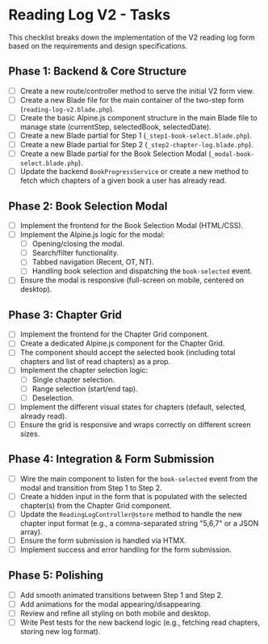 # Reading Log V2 - Tasks

This checklist breaks down the implementation of the V2 reading log form based on the requirements and design specifications.

## Phase 1: Backend & Core Structure

- [ ] Create a new route/controller method to serve the initial V2 form view.
- [ ] Create a new Blade file for the main container of the two-step form (`reading-log-v2.blade.php`).
- [ ] Create the basic Alpine.js component structure in the main Blade file to manage state (currentStep, selectedBook, selectedDate).
- [ ] Create a new Blade partial for Step 1 (`_step1-book-select.blade.php`).
- [ ] Create a new Blade partial for Step 2 (`_step2-chapter-log.blade.php`).
- [ ] Create a new Blade partial for the Book Selection Modal (`_modal-book-select.blade.php`).
- [ ] Update the backend `BookProgressService` or create a new method to fetch which chapters of a given book a user has already read.

## Phase 2: Book Selection Modal

- [ ] Implement the frontend for the Book Selection Modal (HTML/CSS).
- [ ] Implement the Alpine.js logic for the modal:
  - [ ] Opening/closing the modal.
  - [ ] Search/filter functionality.
  - [ ] Tabbed navigation (Recent, OT, NT).
  - [ ] Handling book selection and dispatching the `book-selected` event.
- [ ] Ensure the modal is responsive (full-screen on mobile, centered on desktop).

## Phase 3: Chapter Grid

- [ ] Implement the frontend for the Chapter Grid component.
- [ ] Create a dedicated Alpine.js component for the Chapter Grid.
- [ ] The component should accept the selected book (including total chapters and list of read chapters) as a prop.
- [ ] Implement the chapter selection logic:
  - [ ] Single chapter selection.
  - [ ] Range selection (start/end tap).
  - [ ] Deselection.
- [ ] Implement the different visual states for chapters (default, selected, already read).
- [ ] Ensure the grid is responsive and wraps correctly on different screen sizes.

## Phase 4: Integration & Form Submission

- [ ] Wire the main component to listen for the `book-selected` event from the modal and transition from Step 1 to Step 2.
- [ ] Create a hidden input in the form that is populated with the selected chapter(s) from the Chapter Grid component.
- [ ] Update the `ReadingLogController@store` method to handle the new chapter input format (e.g., a comma-separated string "5,6,7" or a JSON array).
- [ ] Ensure the form submission is handled via HTMX.
- [ ] Implement success and error handling for the form submission.

## Phase 5: Polishing

- [ ] Add smooth animated transitions between Step 1 and Step 2.
- [ ] Add animations for the modal appearing/disappearing.
- [ ] Review and refine all styling on both mobile and desktop.
- [ ] Write Pest tests for the new backend logic (e.g., fetching read chapters, storing new log format).
